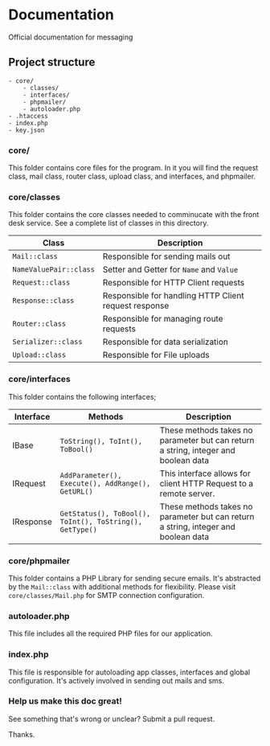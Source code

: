 # Documentation
Official documentation for messaging

## Project structure
```plain
- core/
    - classes/
    - interfaces/
    - phpmailer/
    - autoloader.php
- .htaccess
- index.php
- key.json
```

### core/
This folder contains core files for the program. In it you will find the request class, mail class, router class, upload class, and interfaces, and phpmailer.

### core/classes
This folder contains the core classes needed to comminucate with the front desk service. See a complete list of classes in this directory.

Class | Description
------|------------
```Mail::class``` | Responsible for sending mails out
```NameValuePair::class``` | Setter and Getter for ```Name``` and ```Value```
```Request::class``` | Responsible for HTTP Client requests
```Response::class``` | Responsible for handling HTTP Client request response
```Router::class``` | Responsible for managing route requests
```Serializer::class``` | Responsible for data serialization
```Upload::class``` | Responsible for File uploads

### core/interfaces
This folder contains the following interfaces;

Interface | Methods | Description
----------|---------|------------
IBase | ```ToString(), ToInt(), ToBool()``` | These methods takes no parameter but can return a string, integer and boolean data
IRequest | ```AddParameter(), Execute(), AddRange(), GetURL()``` | This interface allows for client HTTP Request to a remote server.
IResponse | ```GetStatus(), ToBool(), ToInt(), ToString(), GetType()``` | These methods takes no parameter but can return a string, integer and boolean data

### core/phpmailer
This folder contains a PHP Library for sending secure emails. It's abstracted by the ```Mail::class``` with additional methods for flexibility. Please visit ```core/classes/Mail.php``` for SMTP connection configuration.

### autoloader.php
This file includes all the required PHP files for our application.


### index.php
This file is responsible for autoloading app classes, interfaces and global configuration. It's actively involved in sending out mails and sms.

### Help us make this doc great!

See something that's wrong or unclear? Submit a pull request.

Thanks.
